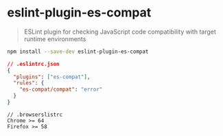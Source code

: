 # eslint-plugin-es-compat

> ESLint plugin for checking JavaScript code compatibility with target runtime environments

```bash
npm install --save-dev eslint-plugin-es-compat
```

```json
// .eslintrc.json
{
  "plugins": ["es-compat"],
  "rules": {
    "es-compat/compat": "error"
  }
}
```

```
// .browserslistrc
Chrome >= 64
Firefox >= 58
```
